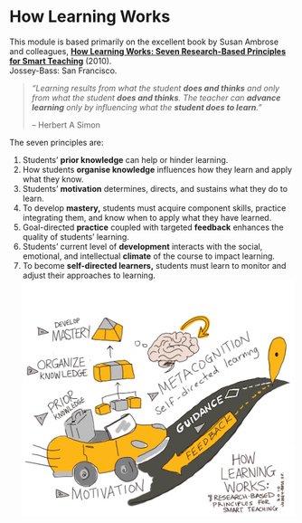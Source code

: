 # How Learning Works <!-- {docsify-ignore} -->

This module is based primarily on the excellent book by Susan Ambrose and colleagues, [**How Learning Works: Seven Research-Based Principles for Smart Teaching**](https://waikato.primo.exlibrisgroup.com/permalink/64WAIKATO_INST/10hutka/alma9917428498803401) (2010).  
Jossey-Bass: San Francisco.

> _“Learning results from what the student **does and thinks** and only from what the student **does and thinks**. The teacher can **advance learning** only by influencing what the **student does to learn**.”_
> 
> – Herbert A Simon

The seven principles are:

1. Students’ **prior knowledge** can help or hinder learning.
2. How students **organise knowledge** influences how they learn and apply what they know.
3. Students’ **motivation** determines, directs, and sustains what they do to learn.
4. To develop **mastery,** students must acquire component skills, practice integrating them, and know when to apply what they have learned.
5. Goal-directed **practice** coupled with targeted **feedback** enhances the quality of students’ learning.
6. Students’ current level of **development** interacts with the social, emotional, and intellectual **climate** of the course to impact learning.
7. To become **self-directed learners,** students must learn to monitor and adjust their approaches to learning.
![A visual representation of the 7 research-based principled for Smart Teaching - from the book How Learning Works](images/teacher-for-learning-how-learning-works-seven-principles.jpg)
